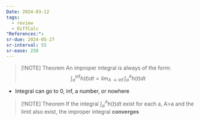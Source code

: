 ```yaml
---
Date: 2024-03-12
tags:
  - review
  - DiffCalc
"References:":
sr-due: 2024-05-27
sr-interval: 55
sr-ease: 250
---
```


> [!NOTE] Theorem
> An improper integral is always of the form: 
$$
> \int_a^\inf h(t)dt = lim_{A\rightarrow \inf} \int_a^A h(t) dt
$$

+ Integral can go to 0, inf, a number, or nowhere

> [!NOTE] Theorem 
> If the integral $\int_a^A h(t) dt$ exist for each a, A>a and the limit also exist, the improper integral **converges**

